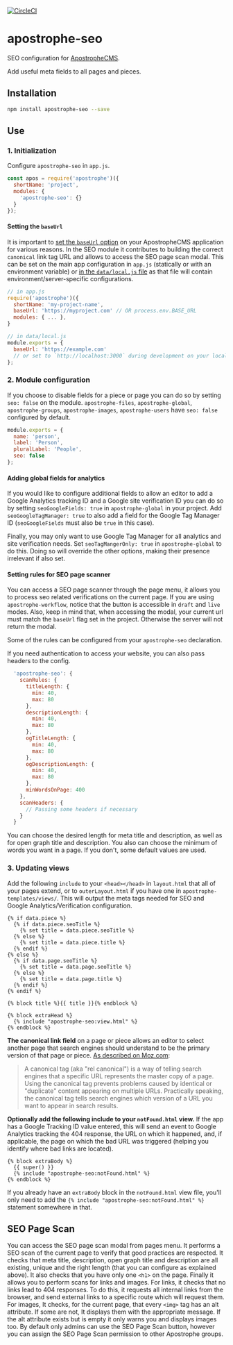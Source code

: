 [![CircleCI](https://circleci.com/gh/apostrophecms/apostrophe-seo/tree/master.svg?style=svg)](https://circleci.com/gh/apostrophecms/apostrophe-seo/tree/master)

# apostrophe-seo

SEO configuration for [ApostropheCMS](https://apostrophecms.com/).

Add useful meta fields to all pages and pieces.

## Installation

```bash
npm install apostrophe-seo --save
```

## Use

### 1. Initialization
Configure `apostrophe-seo` in `app.js`.

```js
const apos = require('apostrophe')({
  shortName: 'project',
  modules: {
    'apostrophe-seo': {}
  }
});
```

#### Setting the `baseUrl`

It is important to [set the `baseUrl` option](https://docs.apostrophecms.org/reference/core-server.html#baseurl) on your ApostropheCMS application for various reasons. In the SEO module it contributes to building the correct `canonical` link tag URL and allows to access the SEO page scan modal. This can be set on the main app configuration in `app.js` (statically or with an environment variable) or [in the `data/local.js` file](https://docs.apostrophecms.org/core-concepts/global-settings/settings.html#changing-the-value-for-a-specific-server-only) as that file will contain environment/server-specific configurations.

```javascript
// in app.js
require('apostrophe')({
  shortName: 'my-project-name',
  baseUrl: 'https://myproject.com' // OR process.env.BASE_URL
  modules: { ... },
}
```

```javascript
// in data/local.js
module.exports = {
  baseUrl: 'https://example.com'
  // or set to `http://localhost:3000` during development on your local machine.
};
```

### 2. Module configuration
If you choose to disable fields for a piece or page you can do so by setting `seo: false` on the module. `apostrophe-files`, `apostrophe-global`, `apostrophe-groups`, `apostrophe-images`, `apostrophe-users` have `seo: false` configured by default.

```js
module.exports = {
  name: 'person',
  label: 'Person',
  pluralLabel: 'People',
  seo: false
};
```

#### Adding global fields for analytics

If you would like to configure additional fields to allow an editor to add a Google Analytics tracking ID and a Google site verification ID you can do so by setting `seoGoogleFields: true` in `apostrophe-global` in your project. Add `seoGoogleTagManager: true` to also add a field for the Google Tag Manager ID (`seoGoogleFields` must also be `true` in this case).

Finally, you may only want to use Google Tag Manager for all analytics and site verification needs. Set `seoTagMangerOnly: true` in `apostrophe-global` to do this. Doing so will override the other options, making their presence irrelevant if also set.

#### Setting rules for SEO page scanner
You can access a SEO page scanner through the page menu, it allows you to process seo related verifications on the current page.
If you are using `apostrophe-workflow`, notice that the button is accessible in `draft` and `live` modes.
Also, keep in mind that, when accessing the modal, your current url must match the `baseUrl` flag set in the project. Otherwise the server will not return the modal.

Some of the rules can be configured from your `apostrophe-seo` declaration.

If you need authentication to access your website, you can also pass headers to the config.

```js
  'apostrophe-seo': {
    scanRules: {
      titleLength: {
        min: 40,
        max: 80
      },
      descriptionLength: {
        min: 40,
        max: 80
      },
      ogTitleLength: {
        min: 40,
        max: 80
      },
      ogDescriptionLength: {
        min: 40,
        max: 80
      },
      minWordsOnPage: 400
    },
    scanHeaders: {
      // Passing some headers if necessary
    }
  }
```

You can choose the desired length for meta title and description, as well as for open graph title and description. You also can choose the minimum of words you want in a page.
If you don't, some default values are used.

### 3. Updating views

Add the following `include` to your `<head></head>` in `layout.html` that all of your pages extend, or to `outerLayout.html` if you have one in `apostrophe-templates/views/`. This will output the meta tags needed for SEO and Google Analytics/Verification configuration.

```nunjucks
{% if data.piece %}
  {% if data.piece.seoTitle %}
    {% set title = data.piece.seoTitle %}
  {% else %}
    {% set title = data.piece.title %}
  {% endif %}
{% else %}
  {% if data.page.seoTitle %}
    {% set title = data.page.seoTitle %}
  {% else %}
    {% set title = data.page.title %}
  {% endif %}
{% endif %}

{% block title %}{{ title }}{% endblock %}

{% block extraHead %}
  {% include "apostrophe-seo:view.html" %}
{% endblock %}
```

**The canonical link field** on a page or piece allows an editor to select another page that search engines should understand to be the primary version of that page or piece. [As described on Moz.com](https://moz.com/learn/seo/canonicalization):

> A canonical tag (aka "rel canonical") is a way of telling search engines that a specific URL represents the master copy of a page. Using the canonical tag prevents problems caused by identical or "duplicate" content appearing on multiple URLs. Practically speaking, the canonical tag tells search engines which version of a URL you want to appear in search results.

**Optionally add the following include to your `notFound.html` view.** If the app has a Google Tracking ID value entered, this will send an event to Google Analytics tracking the 404 response, the URL on which it happened, and, if applicable, the page on which the bad URL was triggered (helping you identify where bad links are located).

```nunjucks
{% block extraBody %}
  {{ super() }}
  {% include "apostrophe-seo:notFound.html" %}
{% endblock %}
```

If you already have an `extraBody` block in the `notFound.html` view file, you'll only need to add the `{% include "apostrophe-seo:notFound.html" %}` statement somewhere in that.


## SEO Page Scan

You can access the SEO page scan modal from pages menu. It performs a SEO scan of the current page to verify that good practices are respected.
It checks that meta title, description, open graph title and description are all existing, unique and the right length (that you can configure as explained above).
It also checks that you have only one `<h1>` on the page.
Finally it allows you to perform scans for links and images.
For links, it checks that no links lead to 404 responses. To do this, it requests all internal links from the browser, and send external links to a specific route which will request them.
For images, It checks, for the current page, that every `<img>` tag has an alt attribute. If some are not, It displays them with the appropriate message.
If the alt attribute exists but is empty it only warns you and displays images too.
By default only admins can use the SEO Page Scan button, however you can assign the SEO Page Scan permission to other Apostrophe groups.
